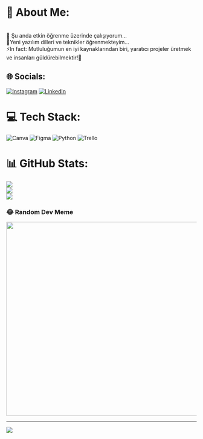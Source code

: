 # 💫 About Me:
<br>🔭 Şu anda etkin öğrenme üzerinde çalışıyorum...<br>🌱Yeni yazılım dilleri ve teknikler öğrenmekteyim...<br>⚡In fact: Mutluluğumun en iyi kaynaklarından biri, yaratıcı projeler üretmek ve insanları güldürebilmektir!🚀


## 🌐 Socials:
[![Instagram](https://img.shields.io/badge/Instagram-%23E4405F.svg?logo=Instagram&logoColor=white)](https://instagram.com/https://www.instagram.com/experienctr/) [![LinkedIn](https://img.shields.io/badge/LinkedIn-%230077B5.svg?logo=linkedin&logoColor=white)](https://linkedin.com/in/https://www.linkedin.com/in/elifhusnaturkay/) 

# 💻 Tech Stack:
![Canva](https://img.shields.io/badge/Canva-%2300C4CC.svg?style=flat-square&logo=Canva&logoColor=white) 	![Figma](https://img.shields.io/badge/figma-%23F24E1E.svg?style=flat-square&logo=figma&logoColor=white) ![Python](https://img.shields.io/badge/python-3670A0?style=flat-square&logo=python&logoColor=ffdd54) ![Trello](https://img.shields.io/badge/Trello-%23026AA7.svg?style=flat-square&logo=Trello&logoColor=white)
# 📊 GitHub Stats:
![](https://github-readme-stats.vercel.app/api?username=elifhusnaturkay&theme=chartreuse-dark&hide_border=true&include_all_commits=false&count_private=false)<br/>
![](https://github-readme-streak-stats.herokuapp.com/?user=elifhusnaturkay&theme=chartreuse-dark&hide_border=true)<br/>
![](https://github-readme-stats.vercel.app/api/top-langs/?username=elifhusnaturkay&theme=chartreuse-dark&hide_border=true&include_all_commits=false&count_private=false&layout=compact)

### 😂 Random Dev Meme
<img src="https://rm.up.railway.app/" width="512px"/>

---
[![](https://visitcount.itsvg.in/api?id=elifhusnaturkay&icon=4&color=10)](https://visitcount.itsvg.in)

